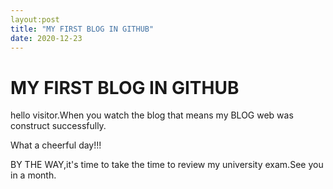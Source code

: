 ```yaml
---
layout:post
title: "MY FIRST BLOG IN GITHUB"
date: 2020-12-23
---
```


# MY FIRST BLOG IN GITHUB

hello visitor.When you watch the blog that means my BLOG web was construct successfully.

What a cheerful day!!!

BY THE WAY,it's time to take the time to review my university exam.See you in a month.

